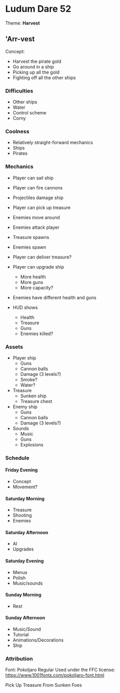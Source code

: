 # Ludum Dare 52

Theme: **Harvest**

## 'Arr-vest

Concept:
* Harvest the pirate gold
* Go around in a ship
* Picking up all the gold
* Fighting off all the other ships

### Difficulties
* Other ships
* Water
* Control scheme
* Corny

### Coolness
* Relatively straight-forward mechanics
* Ships
* Pirates

### Mechanics

* Player can sail ship
* Player can fire cannons
* Projectiles damage ship
* Player can pick up treasure
* Enemies move around
* Enemies attack player
* Treasure spawns
* Enemies spawn

* Player can deliver treasure?
* Player can upgrade ship
	- More health
	- More guns
	- More capacity?
* Enemies have different health and guns
* HUD shows
	- Health
	- Treasure
	- Guns
	- Enemies killed?

### Assets

* Player ship
	- Guns
	- Cannon balls
	- Damage (3 levels?)
	- Smoke?
	- Water?
* Treasure
	- Sunken ship
	- Treasure chest
* Enemy ship
	- Guns
	- Cannon balls
	- Damage (3 levels?)
* Sounds
	- Music
	- Guns
	- Explosions

### Schedule

#### Friday Evening
* Concept
* Movement?

#### Saturday Morning
* Treasure
* Shooting
* Enemies

#### Saturday Afternoon
* AI
* Upgrades

#### Saturday Evening
* Menus
* Polish
* Music/sounds

#### Sunday Morning
* Rest

#### Sunday Afternoon
* Music/Sound
* Tutorial
* Animations/Decorations
* Ship

### Attribution

Font: Pokoljaro Regular
Used under the FFC license:
https://www.1001fonts.com/pokoljaro-font.html

Pick Up Treasure
From Sunken Foes